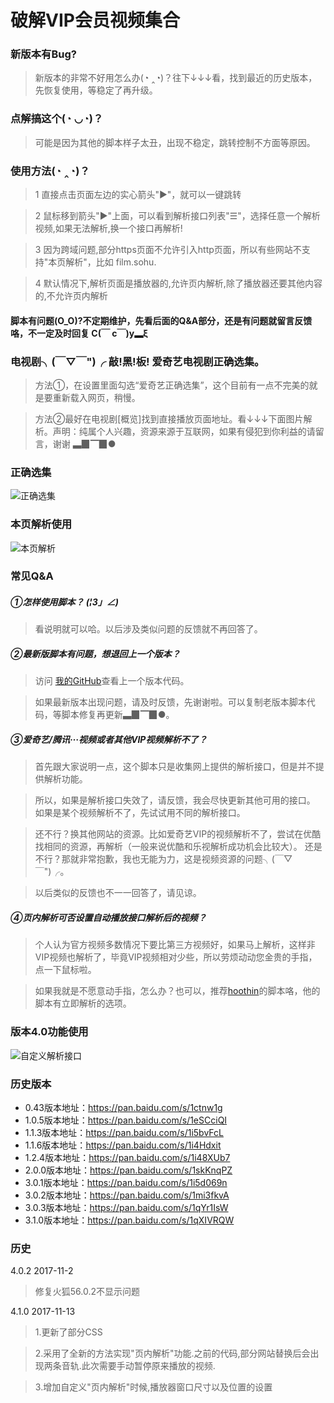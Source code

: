 # 破解VIP会员视频集合
### 新版本有Bug?
>新版本的非常不好用怎么办(◔ ‸◔)？往下↓↓↓看，找到最近的历史版本，先恢复使用，等稳定了再升级。

### 点解搞这个(◔ ◡◔)？
>可能是因为其他的脚本样子太丑，出现不稳定，跳转控制不方面等原因。

### 使用方法(◔ ‸◔)？
>1 直接点击页面左边的实心箭头"▶"，就可以一键跳转

>2 鼠标移到箭头"▶"上面，可以看到解析接口列表"☰"，选择任意一个解析视频,如果无法解析,换一个接口再解析!

>3 因为跨域问题,部分https页面不允许引入http页面，所以有些网站不支持"本页解析"，比如 film.sohu.

>4 默认情况下,解析页面是播放器的,允许页内解析,除了播放器还要其他内容的,不允许页内解析

#### 脚本有问题(O_O)?不定期维护，先看后面的Q&A部分，还是有问题就留言反馈咯，不一定及时回复 C(￣ c￣)y▂ξ

### 电视剧╮(￣▽￣")╭  敲!黑!板!   爱奇艺电视剧正确选集。
>方法①，在设置里面勾选“爱奇艺正确选集”，这个目前有一点不完美的就是要重新载入网页，稍慢。

>方法②最好在电视剧[概览]找到直接播放页面地址。看↓↓↓下面图片解析。声明：纯属个人兴趣，资源来源于互联网，如果有侵犯到你利益的请留言，谢谢 ▃▉▔▉●

### 正确选集
![正确选集](https://github.com/woolition/greasyforks/raw/master/img/%E6%AD%A3%E7%A1%AE%E9%80%89%E9%9B%86.gif)

### 本页解析使用
![本页解析](https://github.com/woolition/greasyforks/raw/master/img/%E9%A1%B5%E5%86%85%E8%A7%A3%E6%9E%90.gif)


### 常见Q&A
##### ①怎样使用脚本？ _(¦3」∠)_
>看说明就可以哈。以后涉及类似问题的反馈就不再回答了。

##### ②最新版脚本有问题，想退回上一个版本？
>访问 [我的GitHub](https://github.com/woolition/greasyforks/tree/master/hackVipVideosSet )查看上一个版本代码。

>如果最新版本出现问题，请及时反馈，先谢谢啦。可以复制老版本脚本代码，等脚本修复再更新▃▉▔▉●。

##### ③爱奇艺/腾讯···视频或者其他VIP视频解析不了？
>首先跟大家说明一点，这个脚本只是收集网上提供的解析接口，但是并不提供解析功能。

>所以，如果是解析接口失效了，请反馈，我会尽快更新其他可用的接口。
>如果是某个视频解析不了，先试试用不同的解析接口。

>还不行？换其他网站的资源。比如爱奇艺VIP的视频解析不了，尝试在优酷找相同的资源，再解析（一般来说优酷和乐视解析成功机会比较大）。
>还是不行？那就非常抱歉，我也无能为力，这是视频资源的问题╮(￣▽￣")╭。

>以后类似的反馈也不一一回答了，请见谅。

##### ④页内解析可否设置自动播放接口解析后的视频？
>个人认为官方视频多数情况下要比第三方视频好，如果马上解析，这样非VIP视频也解析了，毕竟VIP视频相对少些，所以劳烦动动您金贵的手指，点一下鼠标啦。

>如果我就是不愿意动手指，怎么办？也可以，推荐[hoothin](https://greasyfork.org/zh-CN/users/8227-hoothin)的脚本咯，他的脚本有立即解析的选项。

### 版本4.0功能使用
![自定义解析接口](https://github.com/woolition/greasyforks/raw/master/img/自定义解析接口.gif)


### 历史版本
* 0.43版本地址：https://pan.baidu.com/s/1ctnw1g
* 1.0.5版本地址：https://pan.baidu.com/s/1eSCciQI
* 1.1.3版本地址：https://pan.baidu.com/s/1i5bvFcL
* 1.1.6版本地址：https://pan.baidu.com/s/1i4Hdxit
* 1.2.4版本地址：https://pan.baidu.com/s/1i48XUb7
* 2.0.0版本地址：https://pan.baidu.com/s/1skKnqPZ
* 3.0.1版本地址：https://pan.baidu.com/s/1i5d069n
* 3.0.2版本地址：https://pan.baidu.com/s/1mi3fkvA
* 3.0.3版本地址：https://pan.baidu.com/s/1qYr1IsW
* 3.1.0版本地址：https://pan.baidu.com/s/1qXIVRQW

### 历史
4.0.2   2017-11-2
>修复火狐56.0.2不显示问题

4.1.0	2017-11-13

>1.更新了部分CSS

>2.采用了全新的方法实现"页内解析"功能.之前的代码,部分网站替换后会出现两条音轨.此次需要手动暂停原来播放的视频.

>3.增加自定义"页内解析"时候,播放器窗口尺寸以及位置的设置